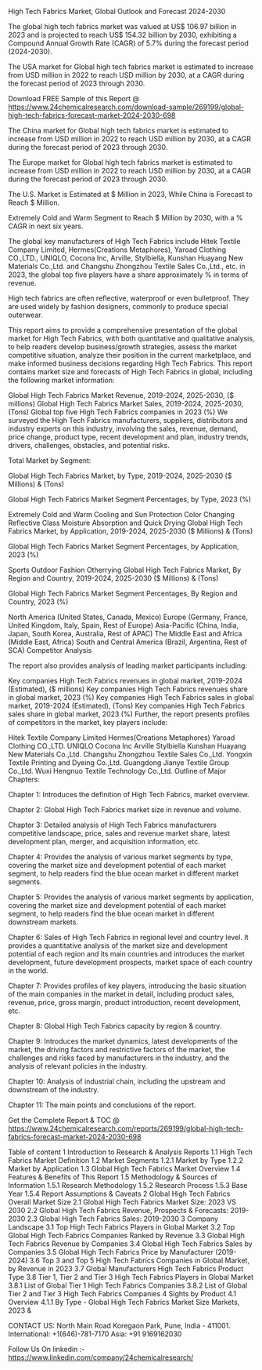 High Tech Fabrics Market, Global Outlook and Forecast 2024-2030

The global high tech fabrics market was valued at US$ 106.97 billion in 2023 and is projected to reach US$ 154.32 billion by 2030, exhibiting a Compound Annual Growth Rate (CAGR) of 5.7% during the forecast period (2024-2030).

The USA market for Global high tech fabrics market is estimated to increase from USD million in 2022 to reach USD million by 2030, at a CAGR during the forecast period of 2023 through 2030.

Download FREE Sample of this Report @ https://www.24chemicalresearch.com/download-sample/269199/global-high-tech-fabrics-forecast-market-2024-2030-698

The China market for Global high tech fabrics market is estimated to increase from USD million in 2022 to reach USD million by 2030, at a CAGR during the forecast period of 2023 through 2030.

The Europe market for Global high tech fabrics market is estimated to increase from USD million in 2022 to reach USD million by 2030, at a CAGR during the forecast period of 2023 through 2030.

The U.S. Market is Estimated at $ Million in 2023, While China is Forecast to Reach $ Million.

Extremely Cold and Warm Segment to Reach $ Million by 2030, with a % CAGR in next six years.

The global key manufacturers of High Tech Fabrics include Hitek Textile Company Limited, Hermes(Creations Metaphores), Yaroad Clothing CO.,LTD., UNIQLO, Cocona Inc, Arville, Stylbiella, Kunshan Huayang New Materials Co.,Ltd. and Changshu Zhongzhou Textile Sales Co.,Ltd., etc. in 2023, the global top five players have a share approximately % in terms of revenue.

High tech fabrics are often reflective, waterproof or even bulletproof. They are used widely by fashion designers, commonly to produce special outerwear.

This report aims to provide a comprehensive presentation of the global market for High Tech Fabrics, with both quantitative and qualitative analysis, to help readers develop business/growth strategies, assess the market competitive situation, analyze their position in the current marketplace, and make informed business decisions regarding High Tech Fabrics. This report contains market size and forecasts of High Tech Fabrics in global, including the following market information:

Global High Tech Fabrics Market Revenue, 2019-2024, 2025-2030, ($ millions)
Global High Tech Fabrics Market Sales, 2019-2024, 2025-2030, (Tons)
Global top five High Tech Fabrics companies in 2023 (%)
We surveyed the High Tech Fabrics manufacturers, suppliers, distributors and industry experts on this industry, involving the sales, revenue, demand, price change, product type, recent development and plan, industry trends, drivers, challenges, obstacles, and potential risks.

Total Market by Segment:

Global High Tech Fabrics Market, by Type, 2019-2024, 2025-2030 ($ Millions) & (Tons)

Global High Tech Fabrics Market Segment Percentages, by Type, 2023 (%)

Extremely Cold and Warm
Cooling and Sun Protection
Color Changing Reflective Class
Moisture Absorption and Quick Drying
Global High Tech Fabrics Market, by Application, 2019-2024, 2025-2030 ($ Millions) & (Tons)

Global High Tech Fabrics Market Segment Percentages, by Application, 2023 (%)

Sports
Outdoor
Fashion
Otherrying
Global High Tech Fabrics Market, By Region and Country, 2019-2024, 2025-2030 ($ Millions) & (Tons)

Global High Tech Fabrics Market Segment Percentages, By Region and Country, 2023 (%)

North America (United States, Canada, Mexico)
Europe (Germany, France, United Kingdom, Italy, Spain, Rest of Europe)
Asia-Pacific (China, India, Japan, South Korea, Australia, Rest of APAC)
The Middle East and Africa (Middle East, Africa)
South and Central America (Brazil, Argentina, Rest of SCA)
Competitor Analysis

The report also provides analysis of leading market participants including:

Key companies High Tech Fabrics revenues in global market, 2019-2024 (Estimated), ($ millions)
Key companies High Tech Fabrics revenues share in global market, 2023 (%)
Key companies High Tech Fabrics sales in global market, 2019-2024 (Estimated), (Tons)
Key companies High Tech Fabrics sales share in global market, 2023 (%)
Further, the report presents profiles of competitors in the market, key players include:

Hitek Textile Company Limited
Hermes(Creations Metaphores)
Yaroad Clothing CO.,LTD.
UNIQLO
Cocona Inc
Arville
Stylbiella
Kunshan Huayang New Materials Co.,Ltd.
Changshu Zhongzhou Textile Sales Co.,Ltd.
Yongxin Textile Printing and Dyeing Co.,Ltd.
Guangdong Jianye Textile Group Co.,Ltd.
Wuxi Hengnuo Textile Technology Co.,Ltd.
Outline of Major Chapters:

Chapter 1: Introduces the definition of High Tech Fabrics, market overview.

Chapter 2: Global High Tech Fabrics market size in revenue and volume.

Chapter 3: Detailed analysis of High Tech Fabrics manufacturers competitive landscape, price, sales and revenue market share, latest development plan, merger, and acquisition information, etc.

Chapter 4: Provides the analysis of various market segments by type, covering the market size and development potential of each market segment, to help readers find the blue ocean market in different market segments.

Chapter 5: Provides the analysis of various market segments by application, covering the market size and development potential of each market segment, to help readers find the blue ocean market in different downstream markets.

Chapter 6: Sales of High Tech Fabrics in regional level and country level. It provides a quantitative analysis of the market size and development potential of each region and its main countries and introduces the market development, future development prospects, market space of each country in the world.

Chapter 7: Provides profiles of key players, introducing the basic situation of the main companies in the market in detail, including product sales, revenue, price, gross margin, product introduction, recent development, etc.

Chapter 8: Global High Tech Fabrics capacity by region & country.

Chapter 9: Introduces the market dynamics, latest developments of the market, the driving factors and restrictive factors of the market, the challenges and risks faced by manufacturers in the industry, and the analysis of relevant policies in the industry.

Chapter 10: Analysis of industrial chain, including the upstream and downstream of the industry.

Chapter 11: The main points and conclusions of the report.

Get the Complete Report & TOC @ https://www.24chemicalresearch.com/reports/269199/global-high-tech-fabrics-forecast-market-2024-2030-698

Table of content
1 Introduction to Research & Analysis Reports
1.1 High Tech Fabrics Market Definition
1.2 Market Segments
1.2.1 Market by Type
1.2.2 Market by Application
1.3 Global High Tech Fabrics Market Overview
1.4 Features & Benefits of This Report
1.5 Methodology & Sources of Information
1.5.1 Research Methodology
1.5.2 Research Process
1.5.3 Base Year
1.5.4 Report Assumptions & Caveats
2 Global High Tech Fabrics Overall Market Size
2.1 Global High Tech Fabrics Market Size: 2023 VS 2030
2.2 Global High Tech Fabrics Revenue, Prospects & Forecasts: 2019-2030
2.3 Global High Tech Fabrics Sales: 2019-2030
3 Company Landscape
3.1 Top High Tech Fabrics Players in Global Market
3.2 Top Global High Tech Fabrics Companies Ranked by Revenue
3.3 Global High Tech Fabrics Revenue by Companies
3.4 Global High Tech Fabrics Sales by Companies
3.5 Global High Tech Fabrics Price by Manufacturer (2019-2024)
3.6 Top 3 and Top 5 High Tech Fabrics Companies in Global Market, by Revenue in 2023
3.7 Global Manufacturers High Tech Fabrics Product Type
3.8 Tier 1, Tier 2 and Tier 3 High Tech Fabrics Players in Global Market
3.8.1 List of Global Tier 1 High Tech Fabrics Companies
3.8.2 List of Global Tier 2 and Tier 3 High Tech Fabrics Companies
4 Sights by Product
4.1 Overview
4.1.1 By Type - Global High Tech Fabrics Market Size Markets, 2023 &

CONTACT US:
North Main Road Koregaon Park, Pune, India - 411001.
International: +1(646)-781-7170
Asia: +91 9169162030

Follow Us On linkedin :- https://www.linkedin.com/company/24chemicalresearch/
